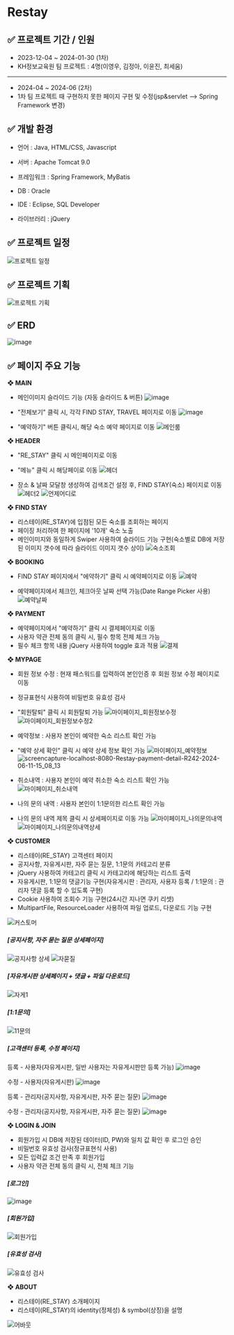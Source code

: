 # Restay

## ✅ 프로젝트 기간 / 인원
- 2023-12-04 ~ 2024-01-30 (1차)
- KH정보교육원 팀 프로젝트 : 4명(이영우, 김정아, 이윤진,  최세움)

<hr>

- 2024-04 ~ 2024-06 (2차)
- 1차 팀 프로젝트 때 구현하지 못한 페이지 구현 및 수정(jsp&servlet --> Spring Framework 변경)


## ✅ 개발 환경
* 언어 : Java, HTML/CSS, Javascript

* 서버 : Apache Tomcat 9.0

* 프레임워크 : Spring Framework, MyBatis

* DB : Oracle

* IDE : Eclipse, SQL Developer

* 라이브러리 : jQuery


## ✅ 프로젝트 일정
![프로젝트 일정](https://github.com/ywlee202303/myProject/assets/127309120/21539182-e7e2-42e0-ae6c-2564ef68e83c)


## ✅ 프로젝트 기획
![프로젝트 기획](https://github.com/ywlee202303/myProject/assets/127309120/7728ea05-341a-46dd-b9aa-0a531dd5a41b)

## ✅ ERD
![image](https://github.com/ywlee202303/myProject/assets/127309120/3c9dc2ad-3424-454e-96b3-d39de14c4415)


## ✅ 페이지 주요 기능
**❖ MAIN**

- 메인이미지 슬라이드 기능 (자동 슬라이드 & 버튼)
![image](https://github.com/ywlee202303/myProject/assets/127309120/c1838110-45d3-4cc4-898b-7e00797fe61c)

- "전체보기" 클릭 시, 각각 FIND STAY, TRAVEL 페이지로 이동
![image](https://github.com/ywlee202303/myProject/assets/127309120/0c717ff5-8803-4b93-90db-76e3418b1ade)

- "예약하기" 버튼 클릭시, 해당 숙소 예약 페이지로 이동
![메인룸](https://github.com/ywlee202303/myProject/assets/127309120/82bea275-cc45-479e-baff-9bf4ab4e73f6)

**❖ HEADER**

- "RE_STAY" 클릭 시 메인페이지로 이동
- "메뉴" 클릭 시 해당페이로 이동
![헤더](https://github.com/ywlee202303/myProject/assets/127309120/b2e63893-8446-4931-be27-1068f7a77ff1)

- 장소 & 날짜 모달창 생성하여 검색조건 설정 후, FIND STAY(숙소) 페이지로 이동
![헤더2](https://github.com/ywlee202303/myProject/assets/127309120/51e7d906-cea8-4c21-a8ae-5ce6d9d266a2)
![언제어디로](https://github.com/ywlee202303/myProject/assets/127309120/b16c1949-0bcf-4c90-ab91-d174baf9ea4a)

**❖ FIND STAY**

- 리스테이(RE_STAY)에 입점된 모든 숙소를 조회하는 페이지
- 페이징 처리하여 한 페이지에 '10개' 숙소 노출
- 메인이미지와 동일하게 Swiper 사용하여 슬라이드 기능 구현(숙소별로 DB에 저장된 이미지 갯수에 따라 슬라이드 이미지 갯수 상이)
![숙소조회](https://github.com/ywlee202303/myProject/assets/127309120/979cd229-50bf-4704-bf94-b711c1293ea1)

**❖ BOOKING**

- FIND STAY 페이지에서 "에약하기" 클릭 시 예약페이지로 이동
![예약](https://github.com/ywlee202303/myProject/assets/127309120/e272ba92-6159-4dd2-a3c2-7006984756dd)

- 예약페이지에서 체크인, 체크아웃 날짜 선택 가능(Date Range Picker 사용)
![예약날짜](https://github.com/ywlee202303/myProject/assets/127309120/2714527c-a7dd-459f-bed5-ab6664a8628c)

**❖ PAYMENT**

- 예약페이지에서 "예약하기" 클릭 시 결제페이지로 이동
- 사용자 약관 전체 동의 클릭 시, 필수 항목 전체 체크 가능
- 필수 체크 항목 내용 jQuery 사용하여 toggle 효과 적용
![결제](https://github.com/ywlee202303/myProject/assets/127309120/4043cf3b-2d16-4c21-aae3-6ae4df17ad64)

**❖ MYPAGE**

- 회원 정보 수정 : 현재 패스워드를 입력하여 본인인증 후 회원 정보 수정 페이지로 이동
- 정규표현식 사용하여 비밀번호 유효성 검사
- "회원탈퇴" 클릭 시 회원탈퇴 가능
![마이페이지_회원정보수정](https://github.com/ywlee202303/myProject/assets/127309120/a49c61fe-17a9-48b4-8037-69206301b654)
![마이페이지_회원정보수정2](https://github.com/ywlee202303/myProject/assets/127309120/79546c4a-72b3-4ac6-aee3-1d160ad6b159)

- 예약정보 : 사용자 본인이 예약한 숙소 리스트 확인 가능
- "예약 상세 확인" 클릭 시 예약 상세 정보 확인 가능
![마이페이지_예약정보](https://github.com/ywlee202303/myProject/assets/127309120/4a6383a7-cae5-45f0-803e-2ec989dac1bf)
![screencapture-localhost-8080-Restay-payment-detail-R242-2024-06-11-15_08_13](https://github.com/ywlee202303/myProject/assets/127309120/bf77cc2a-f3bb-4b9a-844d-2c14f31ed208)

- 취소내역 : 사용자 본인이 예약 취소한 숙소 리스트 확인 가능
![마이페이지_취소내역](https://github.com/ywlee202303/myProject/assets/127309120/263e66a9-c076-4080-87f0-6f0e2c5cefe5)

- 나의 문의 내역 : 사용자 본인이 1:1문의한 리스트 확인 가능
- 나의 문의 내역 제목 클릭 시 상세페이지로 이동 가능
![마이페이지_나의문의내역](https://github.com/ywlee202303/myProject/assets/127309120/b520ecb1-7665-4290-a90f-f341104cdb5d)
![마이페이지_나의문의내역상세](https://github.com/ywlee202303/myProject/assets/127309120/b8fa9b42-1c09-404b-89ca-3773d4cae081)

**❖ CUSTOMER**

- 리스테이(RE_STAY) 고객센터 페이지
- 공지사항, 자유게시판, 자주 묻는 질문, 1:1문의 카테고리 분류
- jQuery 사용하여 카테고리 클릭 시 카테고리에 해당하는 리스트 출력
- 자유게시판, 1:1문의 댓글기능 구현(자유게시판 : 관리자, 사용자 등록 / 1:1문의 : 관리자 댓글 등록 할 수 있도록 구현)
- Cookie 사용하여 조회수 기능 구현(24시간 지나면 쿠키 리셋)
- MultipartFile, ResourceLoader 사용하여 파일 업로드, 다운로드 기능 구현

![커스토머](https://github.com/ywlee202303/myProject/assets/127309120/1282697a-7235-45db-9d7d-a402c5fc100d)

##### [공지사항, 자주 묻는 질문 상세페이지]
![공지사항 상세](https://github.com/ywlee202303/myProject/assets/127309120/1a61ff99-d2c7-4459-a8dd-d445e5f0468c)
![자묻질](https://github.com/ywlee202303/myProject/assets/127309120/9876ecdf-82a1-4229-9dc5-9518969c3fcb)

##### [자유게시판 상세페이지 + 댓글 + 파일 다운로드]
![자게1](https://github.com/ywlee202303/myProject/assets/127309120/cad7884a-219c-43be-9638-69b3ad4a41df)

##### [1:1문의]
![11문의](https://github.com/ywlee202303/myProject/assets/127309120/788292b7-96e9-40c1-8762-2184182cddfd)

##### [고객센터 등록, 수정 페이지]
등록 - 사용자(자유게시판, 일반 사용자는 자유게시판만 등록 가능)
![image](https://github.com/ywlee202303/myProject/assets/127309120/d8a22a21-8162-421b-aaf8-ae1e5181e1ec)

수정 - 사용자(자유게시판)
![image](https://github.com/ywlee202303/myProject/assets/127309120/d025501e-62fc-413d-a1bd-ee9b18128252)

등록 - 관리자(공지사항, 자유게시판, 자주 묻는 질문)
![image](https://github.com/ywlee202303/myProject/assets/127309120/a26f8bd6-fc78-42c0-b58e-cbba68b34e6a)

수정 - 관리자(공지사항, 자유게시판, 자주 묻는 질문)
![image](https://github.com/ywlee202303/myProject/assets/127309120/20d3ef62-b6e1-481e-bdfe-f52c8b9538ec)

**❖ LOGIN & JOIN**

- 회원가입 시 DB에 저장된 데이터(ID, PW)와 일치 값 확인 후 로그인 승인
- 비밀번호 유효성 검사(정규표현식 사용)
- 모든 입력값 조건 만족 후 회원가입
- 사용자 약관 전체 동의 클릭 시, 전체 체크 기능

##### [로그인]
![image](https://github.com/ywlee202303/myProject/assets/127309120/50c70c4a-9dee-40ec-baa8-035179b72a58)

##### [회원가입]
![회원가입](https://github.com/ywlee202303/myProject/assets/127309120/18be86c6-9ee2-4647-aed7-986a6cb4126e)

##### [유효성 검사]
![유효성 검사](https://github.com/ywlee202303/myProject/assets/127309120/30f27ad9-bca7-45e9-be22-0c8164cba8ea)

**❖ ABOUT**

- 리스테이(RE_STAY) 소개페이지
- 리스테이(RE_STAY)의 identity(정체성) & symbol(상징)을 설명

![어바웃](https://github.com/ywlee202303/myProject/assets/127309120/c0e1a5b3-47e8-4677-8326-ab4cddde799d)



